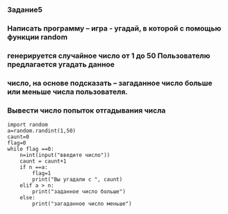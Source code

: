 ### Задание5
### Написать программу – игра - угадай, в которой с помощью функции random
### генерируется случайное число от 1 до 50 Пользователю предлагается угадать данное
### число, на основе подсказать – загаданное число больше или меньше числа пользователя.
### Вывести число попыток отгадывания числа


```
import random
a=random.randint(1,50)
caunt=0
flag=0
while flag ==0:
    n=int(input("введите число"))
    caunt = caunt+1
    if n ==a:
        flag=1
        print("Вы угадали с ", caunt)
    elif a > n:
        print("заданное число больше")
    else:
        print("загаданное число меньше")


```

